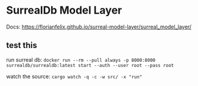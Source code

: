 # SurrealDb Model Layer

Docs: https://florianfelix.github.io/surreal-model-layer/surreal_model_layer/

## test this
run surreal db:
`docker run --rm --pull always -p 8000:8000 surrealdb/surrealdb:latest start --auth --user root --pass root`

watch the source:
`cargo watch -q -c -w src/ -x "run"`